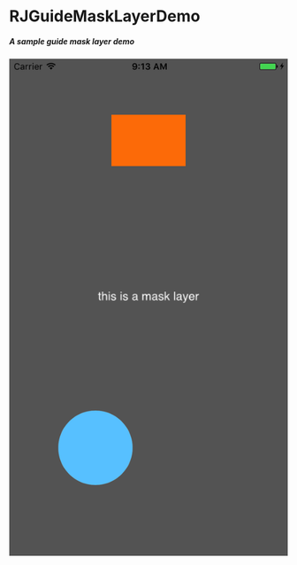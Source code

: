 # RJGuideMaskLayerDemo
##### A sample guide mask layer demo
![image](https://github.com/BigBigPo/RJGuideMaskLayerDemo/blob/master/DemoShow.png)
